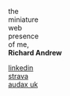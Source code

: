 <base target="_blank">

the  
miniature  
web  
presence  
of me,  
**Richard Andrew**

[linkedin](https://www.linkedin.com/in/richardandrew75/)  
[strava](https://www.strava.com/athletes/43333745)  
[audax uk](https://audax.uk/results?memId=26444)  
